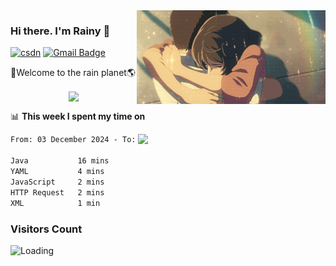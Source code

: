 <img  align='right' height="150" src="https://github.com/LikeRainDay/LikeRainDay/blob/master/pic/img_rain_1.gif?raw=true">



### Hi there. I'm Rainy :lemon:

[![csdn](https://img.shields.io/badge/-csdn-c14438?style=flat-square&logo=c&logoColor=white)](https://blog.csdn.net/qq_15807167)
[![Gmail Badge](https://img.shields.io/badge/-gmail-c14438?style=flat-square&logo=Gmail&logoColor=white&link=mailto:houshuai0816@gmail.com)](mailto:houshuai0816@gmail.com)

🚀Welcome to the rain planet🌎

<center>
<img align='center'  src="https://source.unsplash.com/user/rainyhehe/likes">
</center>

📊 **This week I spent my time on**

<img align='right'   width="300" src="https://github-readme-stats.vercel.app/api?username=LikeRainDay&show_icons=true&title_color=fff&icon_color=79ff97&text_color=9f9f9f&bg_color=151515&count_private=true">

<!--START_SECTION:waka-->

```txt
From: 03 December 2024 - To: 10 December 2024

Java           16 mins         ███████████████▓░░░░░░░░░   62.59 %
YAML           4 mins          ███▓░░░░░░░░░░░░░░░░░░░░░   15.17 %
JavaScript     2 mins          ██▒░░░░░░░░░░░░░░░░░░░░░░   09.79 %
HTTP Request   2 mins          ██░░░░░░░░░░░░░░░░░░░░░░░   08.41 %
XML            1 min           █░░░░░░░░░░░░░░░░░░░░░░░░   04.04 %
```

<!--END_SECTION:waka-->

### Visitors Count
<img align="left" src = "https://profile-counter.glitch.me/LikeRainDay/count.svg" alt ="Loading">
